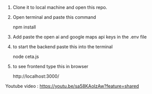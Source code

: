 1. Clone it to local machine and open this repo.
2. Open terminal and paste this command
    
    npm install

3.  Add paste the open ai and google maps api keys in the .env file

4. to start the backend paste this into the terminal


   node ceta.js

5. to see frontend type this in browser

    http://localhost:3000/

Youtube video : https://youtu.be/sa58KAoIzAw?feature=shared
